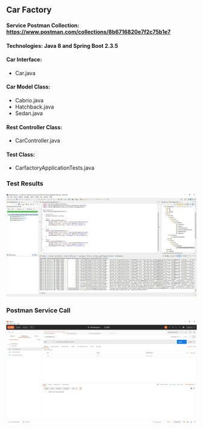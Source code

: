 ## Car Factory

#### Service Postman Collection: https://www.postman.com/collections/8b6716820e7f2c75b1e7

#### Technologies: Java 8 and Spring Boot 2.3.5

#### Car Interface:
- Car.java

#### Car Model Class:
- Cabrio.java
- Hatchback.java
- Sedan.java

#### Rest Controller Class:
- CarController.java

#### Test Class:
- CarfactoryApplicationTests.java

### Test Results
![image](https://github.com/yunussezgin/car-factory/blob/master/src/main/resources/CarFactoryTest.JPG?raw=true)

### Postman Service Call
![image](https://github.com/yunussezgin/car-factory/blob/master/src/main/resources/PostmanServiceCall.JPG?raw=true)

